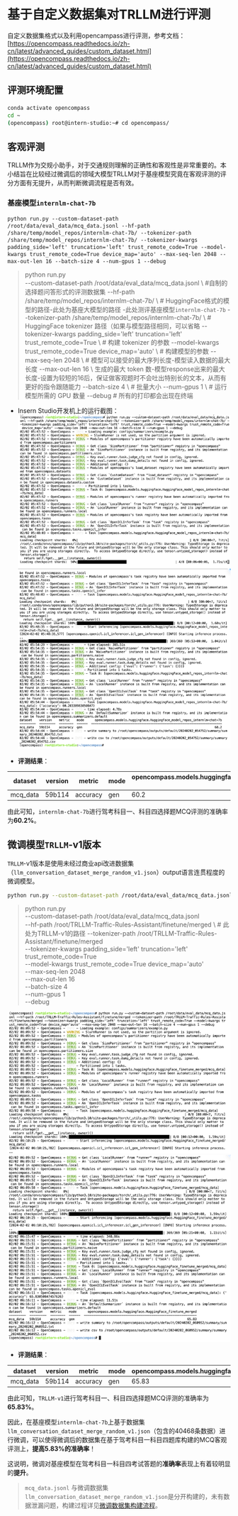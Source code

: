 # 基于自定义数据集对TRLLM进行评测

自定义数据集格式以及利用opencampass进行评测，参考文档：[https://opencompass.readthedocs.io/zh-cn/latest/advanced_guides/custom_dataset.html](https://opencompass.readthedocs.io/zh-cn/latest/advanced_guides/custom_dataset.html)

## 评测环境配置

```bash
conda activate opencompass 
cd ~
(opencompass) root@intern-studio:~# cd opencompass/
```

## 客观评测

TRLLM作为交规小助手，对于交通规则理解的正确性和客观性是非常重要的。本小结旨在比较经过微调后的领域大模型TRLLM对于基座模型究竟在客观评测的评分方面有无提升，从而判断微调流程是否有效。

### 基座模型`internlm-chat-7b`

```
python run.py --custom-dataset-path /root/data/eval_data/mcq_data.jsonl --hf-path /share/temp/model_repos/internlm-chat-7b/ --tokenizer-path /share/temp/model_repos/internlm-chat-7b/ --tokenizer-kwargs padding_side='left' truncation='left' trust_remote_code=True --model-kwargs trust_remote_code=True device_map='auto' --max-seq-len 2048 --max-out-len 16 --batch-size 4 --num-gpus 1 --debug
```

> python run.py \
> --custom-dataset-path /root/data/eval_data/mcq_data.jsonl \ #自制的选择题问答形式的评测数据集
> --hf-path /share/temp/model_repos/internlm-chat-7b/ \ # HuggingFace格式的模型的路径-此处为基座大模型的路径
> -此处测评基座模型`internlm-chat-7b`
> --tokenizer-path /share/temp/model_repos/internlm-chat-7b/ \ # HuggingFace tokenizer 路径（如果与模型路径相同，可以省略
> --tokenizer-kwargs padding_side='left' truncation='left' trust_remote_code=True \ # 构建 tokenizer 的参数
> --model-kwargs trust_remote_code=True device_map='auto' \ # 构建模型的参数
> --max-seq-len 2048 \ # 模型可以接受的最大序列长度-模型读入数据的最大长度
> --max-out-len 16 \ 生成的最大 token 数-模型response出来的最大长度-设置为较短的16后，保证做客观题时不会吐出特别长的文本，从而有更好的指令跟随能力
> --batch-size 4 \ # 批量大小
> --num-gpus 1 \ # 运行模型所需的 GPU 数量
> --debug # 所有的打印都会出现在终端

- Insern Studio开发机上的运行截图：
  ![eval-on-internml.png](../assets/eval-on-internml.png)
  ![eval-on-internml-2.png](../assets/eval-on-internml-2.png)

- **评测结果**：

| dataset  | version | metric   | mode | opencompass.models.huggingface.HuggingFace_model_repos_internlm-chat-7b |
|----------|---------|----------|------|-------------------------------------------------------------------------|
| mcq_data | 59b114  | accuracy | gen  | 60.2                                                                    |

由此可知，`internlm-chat-7b`进行驾考科目一、科目四选择题MCQ评测的准确率为**60.2%**。

## 微调模型`TRLLM`-v1版本

`TRLLM`-v1版本是使用未经过商业api改进数据集（`llm_conversation_dataset_merge_random_v1.json`）output语言连贯程度的微调模型。

```bash
python run.py --custom-dataset-path /root/data/eval_data/mcq_data.jsonl --hf-path /root/TRLLM-Traffic-Rules-Assistant/finetune/merged --tokenizer-path /root/TRLLM-Traffic-Rules-Assistant/finetune/merged --tokenizer-kwargs padding_side='left' truncation='left' trust_remote_code=True --model-kwargs trust_remote_code=True device_map='auto' --max-seq-len 2048 --max-out-len 16 --batch-size 4 --num-gpus 1 --debug
```

> python run.py \
> --custom-dataset-path /root/data/eval_data/mcq_data.jsonl \
> --hf-path /root/TRLLM-Traffic-Rules-Assistant/finetune/merged \ # 此处为TRLLM-v1的路径
> --tokenizer-path /root/TRLLM-Traffic-Rules-Assistant/finetune/merged \
> --tokenizer-kwargs padding_side='left' truncation='left' trust_remote_code=True \
> --model-kwargs trust_remote_code=True device_map='auto' \
> --max-seq-len 2048 \
> --max-out-len 16 \
> --batch-size 4 \
> --num-gpus 1 \
> --debug

![eval-on-TRLLM-v1.png](../assets/eval-on-TRLLM-v1.png)
![eval-on-TRLLM-v1.png-2](../assets/eval-on-TRLLM-v1-2.png)

- **评测结果**：

| dataset  | version | metric   | mode | opencompass.models.huggingface.HuggingFace_finetune_merged |
|----------|---------|----------|------|------------------------------------------------------------|
| mcq_data | 59b114  | accuracy | gen  | 65.83                                                      |

由此可知，`TRLLM-v1`进行驾考科目一、科目四选择题MCQ评测的准确率为**65.83%**。

因此，在基座模型`internlm-chat-7b`上基于数据集`llm_conversation_dataset_merge_random_v1.json`（包含的40468条数据）进行微调，可以使得微调后的数据集在基于驾考科目一科目四题库构建的MCQ客观评测上，**提高5.83%的准确率**！

这说明，微调对基座模型在驾考科目一科目四考试答题的**准确率**表现上有着较明显的**提升**。

> `mcq_data.jsonl` 与微调数据集`llm_conversation_dataset_merge_random_v1.json`是分开构建的，未有数据泄漏问题，构建过程详见[微调数据集构建流程](../dataset/README.md)。
